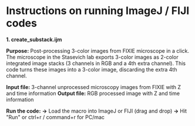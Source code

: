 # Instructions on running ImageJ / FIJI codes 

**1. create_substack.ijm** 

**Purpose:** Post-processing 3-color images from FIXIE microscope in a click. The microscope in the Stasevich lab 
     exports 3-color images as 2-color integrated image stacks (3 channels in RGB and a 4th extra channel). This 
     code turns these images into a 3-color image, discarding the extra 4th channel. 

**Input file:** 3-channel unprocessed microscopy images from FIXIE with Z and time information 
**Output file:** RGB processed image with Z and time information 

**Run the code:**
**->** Load the macro into ImageJ or FIJI (drag and drop) 
**->** Hit "Run" or ctrl+r / command+r for PC/mac 
